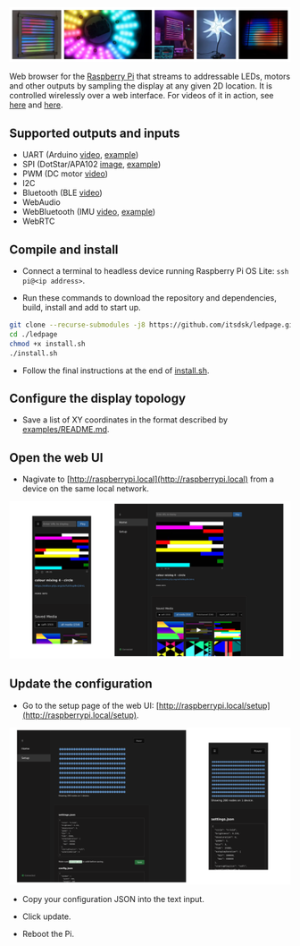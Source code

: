 ![Photos of projects realised using this software](/examples/media/cover.webp "Cover image")

Web browser for the [Raspberry Pi](www.raspberrypi.com) that streams to addressable LEDs, motors and other outputs by sampling the display at any given 2D location. It is controlled wirelessly over a web interface. For videos of it in action, see [here](examples/media/corona_lamp.mp4) and [here](exmples/media/square_two.mp4).

## Supported outputs and inputs

- UART (Arduino [video](examples/media/uart_out.webp), [example](examples/UART_out))
- SPI (DotStar/APA102 [image](examples/media/square_two.mp4), [example](examples/SPI_out))
- PWM (DC motor [video](examples/media/corona_lamp.mp4)<!-- , [example](examples/PWM_OUT/README.md) -->)
- I2C
- Bluetooth (BLE [video](examples/media/corona_lamp.mp4)<!-- , [example](examples/BLE_OUT/README.md) -->)
- WebAudio <!-- ([MIC example](examples/MIC_IN/README.md)) -->
- WebBluetooth (IMU [video](examples/media/webbluetooth.gif), [example](examples/WebBluetooth_in))
- WebRTC <!-- ([BLE example](examples/BLE_IN/README.md)) -->

## Compile and install

- Connect a terminal to headless device running Raspberry Pi OS Lite: `ssh pi@<ip address>`.

- Run these commands to download the repository and dependencies, build, install and add to start up.

```bash
git clone --recurse-submodules -j8 https://github.com/itsdsk/ledpage.git
cd ./ledpage
chmod +x install.sh
./install.sh
```

- Follow the final instructions at the end of [install.sh](install.sh).

## Configure the display topology

- Save a list of XY coordinates in the format described by [examples/README.md](examples/README.md).

## Open the web UI

- Nagivate to [http://raspberrypi.local](http://raspberrypi.local) from a device on the same local network.

![Screenshots of the web UI homepage](/examples/media/web_ui_home.png)

## Update the configuration

- Go to the setup page of the web UI: [http://raspberrypi.local/setup](http://raspberrypi.local/setup).

![Screenshots of the web UI setup page](/examples/media/web_ui_setup.png)

- Copy your configuration JSON into the text input.

- Click update.

- Reboot the Pi.

